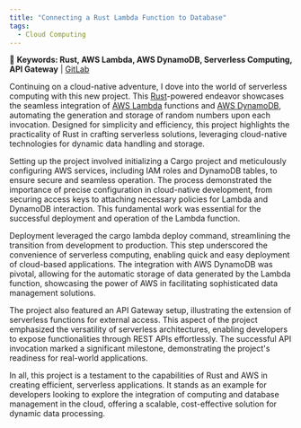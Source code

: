 ```yaml
---
title: "Connecting a Rust Lambda Function to Database"
tags:
  - Cloud Computing
---
```


🚩 **Keywords: Rust, AWS Lambda, AWS DynamoDB, Serverless Computing, API Gateway** | [GitLab](https://gitlab.com/hollyyfc/hollycui_db.git)

Continuing on a cloud-native adventure, I dove into the world of serverless computing with this new project. This [Rust](https://www.rust-lang.org/)-powered endeavor showcases the seamless integration of [AWS Lambda](https://aws.amazon.com/lambda/) functions and [AWS DynamoDB](https://aws.amazon.com/dynamodb/), automating the generation and storage of random numbers upon each invocation. Designed for simplicity and efficiency, this project highlights the practicality of Rust in crafting serverless solutions, leveraging cloud-native technologies for dynamic data handling and storage.

Setting up the project involved initializing a Cargo project and meticulously configuring AWS services, including IAM roles and DynamoDB tables, to ensure secure and seamless operation. The process demonstrated the importance of precise configuration in cloud-native development, from securing access keys to attaching necessary policies for Lambda and DynamoDB interaction. This fundamental work was essential for the successful deployment and operation of the Lambda function.

Deployment leveraged the cargo lambda deploy command, streamlining the transition from development to production. This step underscored the convenience of serverless computing, enabling quick and easy deployment of cloud-based applications. The integration with AWS DynamoDB was pivotal, allowing for the automatic storage of data generated by the Lambda function, showcasing the power of AWS in facilitating sophisticated data management solutions.

The project also featured an API Gateway setup, illustrating the extension of serverless functions for external access. This aspect of the project emphasized the versatility of serverless architectures, enabling developers to expose functionalities through REST APIs effortlessly. The successful API invocation marked a significant milestone, demonstrating the project's readiness for real-world applications.

In all, this project is a testament to the capabilities of Rust and AWS in creating efficient, serverless applications. It stands as an example for developers looking to explore the integration of computing and database management in the cloud, offering a scalable, cost-effective solution for dynamic data processing. 
